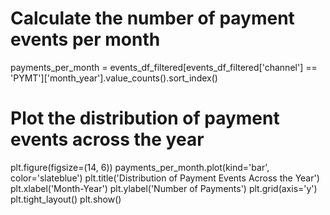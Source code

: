 # Calculate the number of payment events per month
payments_per_month = events_df_filtered[events_df_filtered['channel'] == 'PYMT']['month_year'].value_counts().sort_index()

# Plot the distribution of payment events across the year
plt.figure(figsize=(14, 6))
payments_per_month.plot(kind='bar', color='slateblue')
plt.title('Distribution of Payment Events Across the Year')
plt.xlabel('Month-Year')
plt.ylabel('Number of Payments')
plt.grid(axis='y')
plt.tight_layout()
plt.show()
